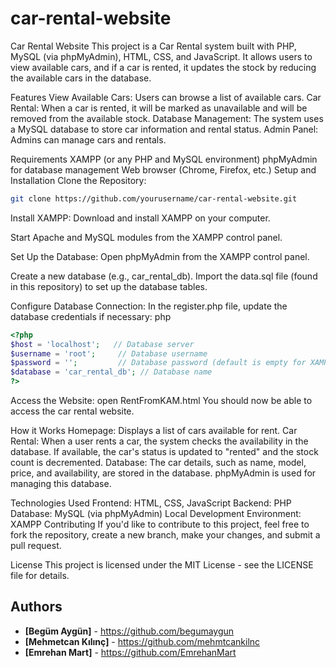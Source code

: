 # car-rental-website

Car Rental Website
This project is a Car Rental system built with PHP, MySQL (via phpMyAdmin), HTML, CSS, and JavaScript. It allows users to view available cars, and if a car is rented, it updates the stock by reducing the available cars in the database.

Features
View Available Cars: Users can browse a list of available cars.
Car Rental: When a car is rented, it will be marked as unavailable and will be removed from the available stock.
Database Management: The system uses a MySQL database to store car information and rental status.
Admin Panel: Admins can manage cars and rentals.


Requirements
XAMPP (or any PHP and MySQL environment)
phpMyAdmin for database management
Web browser (Chrome, Firefox, etc.)
Setup and Installation
Clone the Repository:

```bash
git clone https://github.com/yourusername/car-rental-website.git
```
Install XAMPP:
Download and install XAMPP on your computer.

Start Apache and MySQL modules from the XAMPP control panel.

Set Up the Database:
Open phpMyAdmin from the XAMPP control panel.

Create a new database (e.g., car_rental_db).
Import the data.sql file (found in this repository) to set up the database tables.

Configure Database Connection:
In the register.php file, update the database credentials if necessary:
php
```php
<?php
$host = 'localhost';   // Database server
$username = 'root';     // Database username
$password = '';         // Database password (default is empty for XAMPP)
$database = 'car_rental_db'; // Database name
?>
```
Access the Website:
open RentFromKAM.html
You should now be able to access the car rental website.

How it Works
Homepage: Displays a list of cars available for rent.
Car Rental: When a user rents a car, the system checks the availability in the database. If available, the car's status is updated to "rented" and the stock count is decremented.
Database: The car details, such as name, model, price, and availability, are stored in the database. phpMyAdmin is used for managing this database.

Technologies Used
Frontend: HTML, CSS, JavaScript
Backend: PHP
Database: MySQL (via phpMyAdmin)
Local Development Environment: XAMPP
Contributing
If you'd like to contribute to this project, feel free to fork the repository, create a new branch, make your changes, and submit a pull request.

License
This project is licensed under the MIT License - see the LICENSE file for details.

## Authors
- **[Begüm Aygün]** - https://github.com/begumaygun
- **[Mehmetcan Kılınç]** - https://github.com/mehmtcankilnc
- **[Emrehan Mart]** - https://github.com/EmrehanMart
